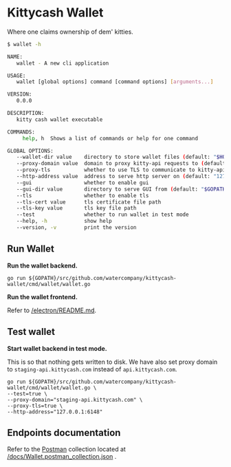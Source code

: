 # Kittycash Wallet

Where one claims ownership of dem' kitties.

```sh
$ wallet -h

NAME:
   wallet - A new cli application

USAGE:
   wallet [global options] command [command options] [arguments...]

VERSION:
   0.0.0

DESCRIPTION:
   kitty cash wallet executable

COMMANDS:
     help, h  Shows a list of commands or help for one command

GLOBAL OPTIONS:
   --wallet-dir value    directory to store wallet files (default: "$HOME/.watercompany/kittycash-wallets")
   --proxy-domain value  domain to proxy kitty-api requests to (default: "api.kittycash.com")
   --proxy-tls           whether to use TLS to communicate to kitty-api domain
   --http-address value  address to serve http server on (default: "127.0.0.1:7908")
   --gui                 whether to enable gui
   --gui-dir value       directory to serve GUI from (default: "$GOPATH/src/github.com/watercompany/kittycash-wallet/wallet/dist")
   --tls                 whether to enable tls
   --tls-cert value      tls certificate file path
   --tls-key value       tls key file path
   --test                whether to run wallet in test mode
   --help, -h            show help
   --version, -v         print the version
```

## Run Wallet

**Run the wallet backend.**

```
go run ${GOPATH}/src/github.com/watercompany/kittycash-wallet/cmd/wallet/wallet.go
```

**Run the wallet frontend.**

Refer to [/electron/README.md](/electron/README.md).

## Test wallet

**Start wallet backend in test mode.**

This is so that nothing gets written to disk. We have also set proxy domain to `staging-api.kittycash.com` instead of `api.kittycash.com`.

```
go run ${GOPATH}/src/github.com/watercompany/kittycash-wallet/cmd/wallet/wallet.go \
--test=true \
--proxy-domain="staging-api.kittycash.com" \
--proxy-tls=true \
--http-address="127.0.0.1:6148"
```

## Endpoints documentation

Refer to the [Postman](https://www.getpostman.com) collection located at [/docs/Wallet.postman_collection.json](/docs/Wallet.postman_collection.json) .
